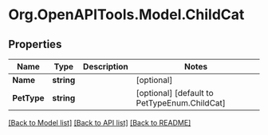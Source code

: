 # Org.OpenAPITools.Model.ChildCat

## Properties

Name | Type | Description | Notes
------------ | ------------- | ------------- | -------------
**Name** | **string** |  | [optional] 
**PetType** | **string** |  | [optional] [default to PetTypeEnum.ChildCat]

[[Back to Model list]](../README.md#documentation-for-models) [[Back to API list]](../README.md#documentation-for-api-endpoints) [[Back to README]](../README.md)

